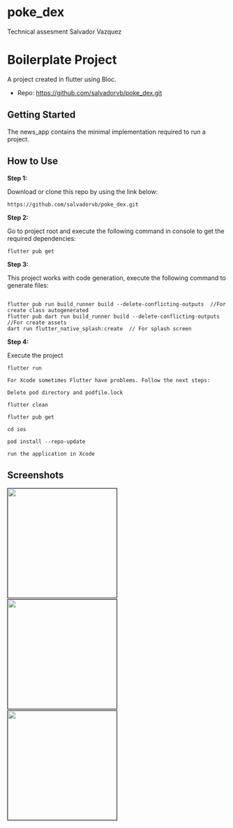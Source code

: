 # poke_dex

Technical assesment Salvador Vazquez

# Boilerplate Project

A  project created in flutter using Bloc.

* Repo: https://github.com/salvadorvb/poke_dex.git

## Getting Started

The news_app contains the minimal implementation required to run a project.
## How to Use

**Step 1:**

Download or clone this repo by using the link below:

```
https://github.com/salvadorvb/poke_dex.git
```

**Step 2:**

Go to project root and execute the following command in console to get the required dependencies:

```
flutter pub get 
```

**Step 3:**

This project  works with code generation, execute the following command to generate files:

```

flutter pub run build_runner build --delete-conflicting-outputs  //For create class autogenerated
flutter pub dart run build_runner build --delete-conflicting-outputs  //For create assets
dart run flutter_native_splash:create  // For splash screen

```

**Step 4:**

Execute the project

```
flutter run

For Xcode sometimes Flutter have problems. Follow the next steps:

Delete pod directory and podfile.lock

flutter clean

flutter pub get

cd ios

pod install --repo-update

run the application in Xcode
```



## Screenshots
<div >
<img src="https://github.com/salvadorvb/poke_dex/blob/main/images/home_list.png?raw=true" width="250" style="border: 1px solid black"/> &nbsp &nbsp
<img src="https://github.com/salvadorvb/poke_dex/blob/main/images/splash.png?raw=true" width="250" style="border: 1px solid black"/>&nbsp &nbsp
<img src="https://github.com/salvadorvb/poke_dex/blob/main/images/fav.png?raw=true" width="250" style="border: 1px solid black"/>
</div>
